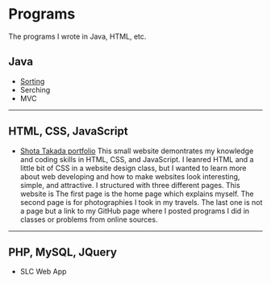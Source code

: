 # Programs
The programs I wrote in Java, HTML, etc. 
## Java
- [Sorting](https://github.com/Stakada/Aissngments/tree/master/Sorting)
- Serching
- MVC
- - - 

## HTML, CSS, JavaScript
- [Shota Takada portfolio](http://stakada.icoolshow.net/)
  This small website demontrates my knowledge and coding skills in HTML, CSS, and JavaScript. I leanred HTML and a little bit of CSS in a website design class, but I wanted to learn more about web developing and how to make websites look interesting, simple, and attractive. I structured with three different pages. This website is The first page is the home page which explains myself. The second page is for photographies I took in my travels. The last one is not a page but a link to my GitHub page where I posted programs I did in classes or problems from online sources.
- - -
## PHP, MySQL, JQuery
- SLC Web App
